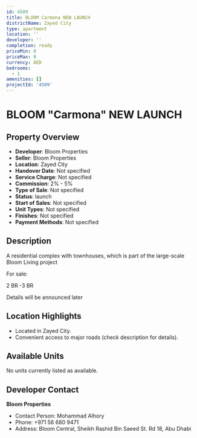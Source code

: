 ```yaml
---
id: 4509
title: BLOOM Carmona NEW LAUNCH
districtName: Zayed City
type: apartment
location: ''
developer: ''
completion: ready
priceMin: 0
priceMax: 0
currency: AED
bedrooms:
  - 1
amenities: []
projectId: '4509'
---
```


# BLOOM "Carmona" NEW LAUNCH

## Property Overview
- **Developer**: Bloom Properties
- **Seller**: Bloom Properties
- **Location**: Zayed City
- **Handover Date**: Not specified
- **Service Charge**: Not specified
- **Commission**: 2% - 5%
- **Type of Sale**: Not specified
- **Status**: launch
- **Start of Sales**: Not specified
- **Unit Types**: Not specified
- **Finishes**: Not specified
- **Payment Methods**: Not specified

## Description
A residential complex with townhouses, which is part of the large-scale Bloom Living project



For sale:

2 BR -3 BR



Details will be announced later

## Location Highlights
- Located in Zayed City.
- Convenient access to major roads (check description for details).

## Available Units
No units currently listed as available.

## Developer Contact
**Bloom Properties**
- Contact Person: Mohammad Alhory
- Phone: +971 56 680 9471
- Address: Bloom Central, Sheikh Rashid Bin Saeed St. Rd 18, Abu Dhabi
